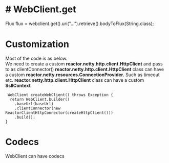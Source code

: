 # # WebClient.get

Flux<String> flux = webclient.get().uri("...").retrieve().bodyToFlux(String.class);

# Customization

Most of the code is as below.   
We need to create a custom **reactor.netty.http.client.HttpClient** and pass to as clientConnector()
**reactor.netty.http.client.HttpClient** class can have a custom  **reactor.netty.resources.ConnectionProvider**. Such as timeout etc.
**reactor.netty.http.client.HttpClient** class can have a custom  **SsllContext**

```
 WebClient createWebClient() throws Exception {
  return WebClient.builder()
    .baseUrl(baseUrl)
    .clientConnector(new ReactorClientHttpConnector(createHttpClient()))
    .build();
}
```

# Codecs

WebClient can have codecs